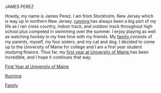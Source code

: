 <HTML>
<HEAD> JAMES PEREZ </HEAD>

<TITLE> ABOUT ME </TITLE>

<P> Howdy, my name is James Perez. I am from Stockholm, New Jersey which is way up in northern New Jersey.  <A HREF="running.html"> running </A> has always been a big part of my life as I ran cross country, indoor track, and outdoor track throughout high school plus competed in swimming over the summer.  I enjoy playing as well as watching hockey in my free time with my friends.  My <A HREF="family.html"> family </A> consists of my parents, myself, my four sisters, and my cat and dog. I decided to come up to the University of Maine for college and I am a first year student studying finance.  Thus far, my <A HREF="firstyearatumaine.html"> first year at University of Maine </A> has been incredible, and I hope it continues that way. </P>


  <A HREF="firstyearatumaine.html"> First Year at University of Maine </A>
  
  <A HREF="running.html"> Running </A>
  
  <A HREF="family.html"> Family </A>
